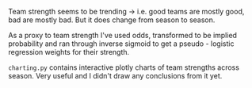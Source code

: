 Team strength seems to be trending -> i.e. good teams are mostly good, bad are mostly bad.
But it does change from season to season.

As a proxy to team strength I've used odds, transformed to be implied probability and ran
through inverse sigmoid to get a pseudo - logistic regression weights for their strength.

`charting.py` contains interactive plotly charts of team strengths across season.
Very useful and I didn't draw any conclusions from it yet.
